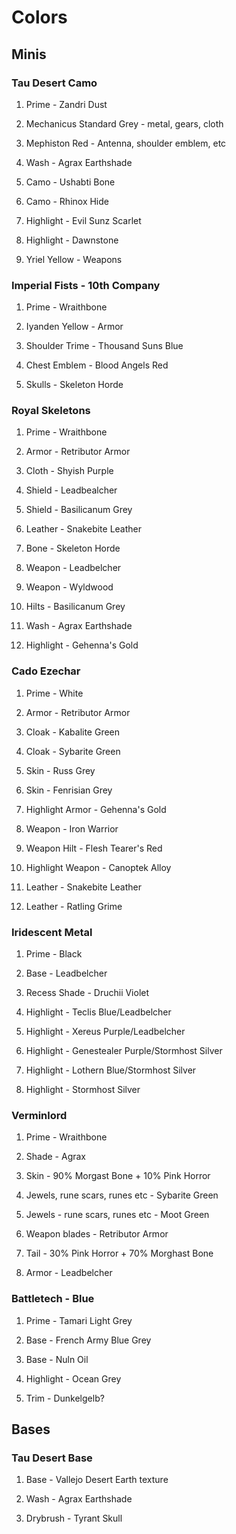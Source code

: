# Colors

## Minis

### Tau Desert Camo

1. Prime - Zandri Dust

2. Mechanicus Standard Grey - metal, gears, cloth

3. Mephiston Red - Antenna, shoulder emblem, etc

4. Wash - Agrax Earthshade

5. Camo - Ushabti Bone

6. Camo - Rhinox Hide

7. Highlight - Evil Sunz Scarlet

8. Highlight - Dawnstone

9. Yriel Yellow - Weapons

### Imperial Fists - 10th Company

1. Prime - Wraithbone

2. Iyanden Yellow - Armor

3. Shoulder Trime - Thousand Suns Blue

4. Chest Emblem - Blood Angels Red

4. Skulls - Skeleton Horde

### Royal Skeletons

1. Prime - Wraithbone

2. Armor - Retributor Armor

3. Cloth - Shyish Purple

4. Shield - Leadbealcher

5. Shield - Basilicanum Grey

6. Leather - Snakebite Leather

7. Bone - Skeleton Horde

8. Weapon - Leadbelcher

9. Weapon - Wyldwood

10. Hilts - Basilicanum Grey

11. Wash - Agrax Earthshade

12. Highlight - Gehenna's Gold

### Cado Ezechar
1. Prime - White

2. Armor - Retributor Armor

3. Cloak - Kabalite Green

4. Cloak - Sybarite Green

5. Skin - Russ Grey

6. Skin - Fenrisian Grey

7. Highlight Armor - Gehenna's Gold

8. Weapon - Iron Warrior

9. Weapon Hilt - Flesh Tearer's Red

10. Highlight Weapon - Canoptek Alloy

11. Leather - Snakebite Leather

12. Leather -  Ratling Grime
### Iridescent Metal

1. Prime - Black

2. Base - Leadbelcher

3. Recess Shade - Druchii Violet

4. Highlight - Teclis Blue/Leadbelcher

5. Highlight - Xereus Purple/Leadbelcher

6. Highlight - Genestealer Purple/Stormhost Silver

7. Highlight - Lothern Blue/Stormhost Silver

8. Highlight - Stormhost Silver

### Verminlord
1. Prime - Wraithbone

2. Shade - Agrax

3. Skin - 90% Morgast Bone + 10% Pink Horror

4. Jewels, rune scars, runes etc - Sybarite Green

5. Jewels - rune scars, runes etc - Moot Green

5. Weapon blades - Retributor Armor

6. Tail - 30% Pink Horror + 70% Morghast Bone

7. Armor - Leadbelcher

### Battletech - Blue
1. Prime - Tamari Light Grey

2. Base - French Army Blue Grey

3. Base - Nuln Oil

4. Highlight - Ocean Grey

5. Trim - Dunkelgelb?
## Bases

### Tau Desert Base

1. Base - Vallejo Desert Earth texture

2. Wash - Agrax Earthshade

3. Drybrush - Tyrant Skull
